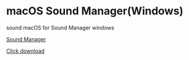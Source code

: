 # macOS Sound Manager(Windows)

sound macOS for Sound Manager windows

<a href="https://github.com/ORelio/Sound-Manager/tree/master">Sound Manager</a>

<a href="https://github.com/phancyn/macOS-Sound-Manager/releases/tag/Release">Click download</a>
